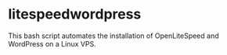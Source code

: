 # litespeedwordpress
This bash script automates the installation of OpenLiteSpeed and WordPress on a Linux VPS.
